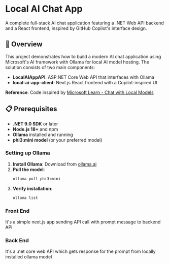 # Local AI Chat App

A complete full-stack AI chat application featuring a .NET Web API backend and a React frontend, inspired by GitHub Copilot's interface design.

## 🌟 Overview

This project demonstrates how to build a modern AI chat application using Microsoft's AI framework with Ollama for local AI model hosting. The solution consists of two main components:

- **LocalAIAppAPI**: ASP.NET Core Web API that interfaces with Ollama
- **local-ai-app-client**: Next.js React frontend with a Copilot-inspired UI

**Reference**: Code inspired by [Microsoft Learn - Chat with Local Models](https://learn.microsoft.com/en-us/dotnet/ai/quickstarts/chat-local-model)


## 📋 Prerequisites

- **.NET 9.0 SDK** or later
- **Node.js 18+** and npm
- **Ollama** installed and running
- **phi3:mini model** (or your preferred model)

### Setting up Ollama

1. **Install Ollama**: Download from [ollama.ai](https://ollama.ai)
2. **Pull the model**:
   ```bash
   ollama pull phi3:mini
   ```
3. **Verify installation**:
   ```bash
   ollama list
   ```
### Front End

It's a simple next.js app sending API call with prompt message to backend API

### Back End

It's a .net core web API which gets response for the prompt from locally installed ollama model











